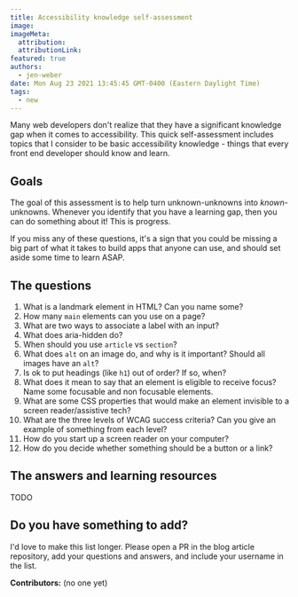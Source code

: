 ```yaml
---
title: Accessibility knowledge self-assessment
image:
imageMeta:
  attribution:
  attributionLink:
featured: true
authors: 
  - jen-weber
date: Mon Aug 23 2021 13:45:45 GMT-0400 (Eastern Daylight Time)
tags:
  - new
---
```


Many web developers don't realize that they have a significant knowledge gap when it comes to accessibility. This quick self-assessment includes topics that I consider to be basic accessibility knowledge - things that every front end developer should know and learn.

## Goals

The goal of this assessment is to help turn unknown-unknowns into _known_-unknowns. Whenever you identify that you have a learning gap, then you can do something about it! This is progress.

If you miss any of these questions, it's a sign that you could be missing a big part of what it takes to build apps that anyone can use, and should set aside some time to learn ASAP.

## The questions

1. What is a landmark element in HTML? Can you name some?
2. How many `main` elements can you use on a page?
3. What are two ways to associate a label with an input?
4. What does aria-hidden do?
5. When should you use `article` vs `section`?
6. What does `alt` on an image do, and why is it important? Should all images have an `alt`?
7. Is ok to put headings (like `h1`) out of order? If so, when?
8. What does it mean to say that an element is eligible to receive focus? Name some focusable and non focusable elements.
9. What are some CSS properties that would make an element invisible to a screen reader/assistive tech?
10. What are the three levels of WCAG success criteria? Can you give an example of something from each level?
11. How do you start up a screen reader on your computer?
12. How do you decide whether something should be a button or a link?

## The answers and learning resources

TODO

## Do you have something to add?

I'd love to make this list longer. Please open a PR in the blog article repository, add your questions and answers, and include your username in the list.

**Contributors:** (no one yet)
